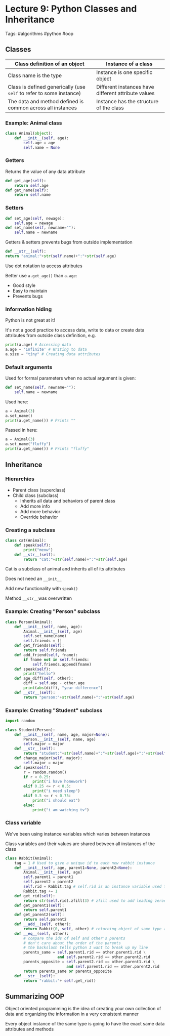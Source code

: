 # Lecture 9: Python Classes and Inheritance
Tags: #algorithms #python #oop 

## Classes

| Class definition of an object                                | Instance of a class                                 |
| ------------------------------------------------------------ | --------------------------------------------------- |
| Class name is the type                                       | Instance is one specific object                     |
| Class is defined generically (use `self` to refer to some instance) | Different instances have different attribute values |
| The data and method defined is common across all instances   | Instance has the structure of the class             |

### Example: Animal class

```python
class Animal(object):
    def __init__(self, age):
        self.age = age
        self.name = None
```

### Getters

Returns the value of any data attribute

```python
def get_age(self):
    return self.age
def get_name(self):
    return self.name
```

### Setters

```python
def set_age(self, newage):
    self.age = newage
def set_name(self, newname=""):
    self.name = newname
```

Getters & setters prevents bugs from outside implementation

```python
def __str__(self):
return "animal:"+str(self.name)+":"+str(self.age)
```

Use dot notation to access attributes

Better use `a.get_age()` than `a.age`:

- Good style
- Easy to maintain
- Prevents bugs

### Information hiding

Python is not great at it!

It's not a good practice to access data, write to data or create data attributes from outside class definition, e.g.

```python
print(a.age) # Accessing data
a.age = 'infinite' # Writing to data
a.size = "tiny" # Creating data attributes
```

### Default arguments

Used for formal parameters when no actual argument is given:

```python
def set_name(self, newname=""):
    self.name = newname
```

Used here:

```python
a = Animal(3)
a.set_name()
print(a.get_name()) # Prints ""
```

Passed in here:

```python
a = Animal(3)
a.set_name("fluffy")
print(a.get_name()) # Prints "fluffy"
```

## Inheritance 

### Hierarchies

- Parent class (superclass)
- Child class (subclass)
  - Inherits all data and behaviors of parent class
  - Add more info
  - Add more behavior
  - Override behavior

### Creating a subclass

```python
class cat(Animal):
    def speak(self):
        print("meow")
    def __str__(self):
        return "cat:"+str(self.name)+":"+str(self.age)
```

Cat is a subclass of animal and inherits all of its attributes

Does not need an `__init__`

Add new functionality with `speak()`

Method `__str__`was overwritten

### Example: Creating "Person" subclass

```python
class Person(Animal):
    def __init__(self, name, age):
        Animal.__init__(self, age)
        self.set_name(name)
        self.friends = []
    def get_friends(self):
        return self.friends
    def add_friend(self, fname):
        if fname not in self.friends:
            self.friends.append(fname)
    def speak(self):
        print("hello")
    def age_diff(self, other):
        diff = self.age - other.age
        print(abs(diff), "year difference")
    def __str__(self):
        return "person:"+str(self.name)+":"+str(self.age)
```

### Example: Creating "Student" subclass

```python
import random

class Student(Person):
    def __init__(self, name, age, major=None):
        Person.__init__(self, name, age)
        self.major = major
    def __str__(self):
        return "student:"+str(self.name)+":"+str(self.age)+":"+str(self.major)
    def change_major(self, major):
        self.major = major
    def speak(self):
        r = random.random()
        if r < 0.25:
            print("i have homework")
        elif 0.25 <= r < 0.5:
            print("i need sleep")
        elif 0.5 <= r < 0.75:
            print("i should eat")
        else:
            print("i am watching tv")
```

### Class variable

We've been using instance variables which varies between instances

Class variables and their values are shared between all instances of the class

```python
class Rabbit(Animal):
    tag = 1 # Used to give a unique id to each new rabbit instance
    def __init__(self, age, parent1=None, parent2=None):
        Animal.__init__(self, age)
        self.parent1 = parent1
        self.parent2 = parent2
        self.rid = Rabbit.tag # self.rid is an instance variable used to access class variable
        Rabbit.tag += 1
    def get_rid(self):
        return str(self.rid).zfill(3) # zfill used to add leading zeroes 001 instead of 1
    def get_parent1(self):
        return self.parent1
    def get_parent2(self):
        return self.parent2
    def __add__(self, other):
        return Rabbit(0, self, other) # returning object of same type as this class
    def __eq__(self, other):
        # compare the ids of self and other's parents
        # don't care about the order of the parents
        # the backslash tells python I want to break up my line
        parents_same = self.parent1.rid == other.parent1.rid \
                       and self.parent2.rid == other.parent2.rid
        parents_opposite = self.parent2.rid == other.parent1.rid \
                           and self.parent1.rid == other.parent2.rid
        return parents_same or parents_opposite
    def __str__(self):
        return "rabbit:"+ self.get_rid()
```

## Summarizing OOP

Object oriented programming is the idea of creating your own collection of data and organizing the information in a very consistent manner

Every object instance of the same type is going to have the exact same data attributes and methods